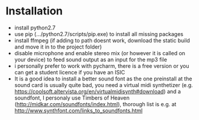 # Installation
* install python2.7
* use pip (.../python2.7/scripts/pip.exe) to install all missing packages
* install ffmpeg (if adding to path doesnt work, download the static build and move it in
to the project folder)
* disable microphone and enable stereo mix (or however it is called on your device) to feed
sound output as an input for the mp3 file
* i personally prefer to work with pycharm, there is a free version or you can get a student
licence if you have an ISIC
* It is a good idea to install a better sound font as the one preinstall at the sound card 
is usually quite bad, you need a virtual midi synthetizer 
(e.g. https://coolsoft.altervista.org/en/virtualmidisynth#download) and a soundfont,
I personaly use Timbers of Heaven (http://midkar.com/soundfonts/index.html), thorough list
is e.g. at http://www.synthfont.com/links_to_soundfonts.html
